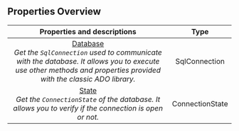 ## Properties Overview

| **Properties and descriptions** | **Type** |
| :---: | :---: |
| [Database](/properties/database.md)<br>_Get the `SqlConnection` used to communicate with the database. It allows you to execute use other methods and properties provided with the classic ADO library._| SqlConnection |
| [State](/properties/state.md)<br>_Get the _`ConnectionState`_ of the database. It allows you to verify if the connection is open or not._| ConnectionState |



